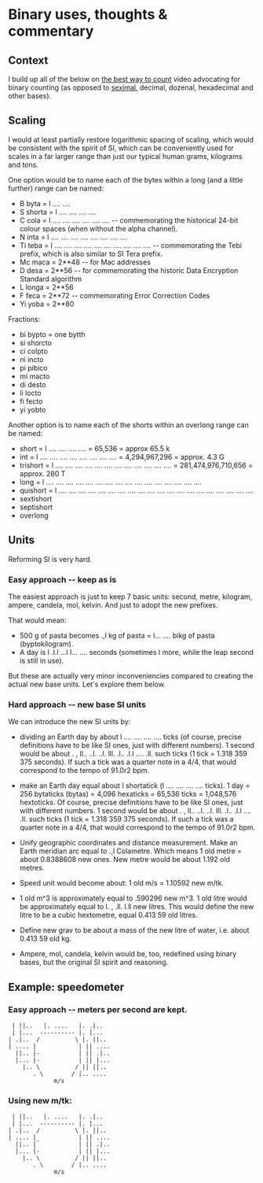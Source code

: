 # Binary uses, thoughts & commentary

## Context
I build up all of the below on [the best way to count](https://youtu.be/rDDaEVcwIJM) video advocating for binary counting (as opposed to [seximal](https://youtu.be/qID2B4MK7Y0), decimal, dozenal, hexadecimal and other bases).

## Scaling
I would at least partially restore logarithmic spacing of scaling, which would be consistent with the spirit of SI, which can be conveniently used for scales in a far larger range than just our typical human grams, kilograms and tons.

One option would be to name each of the bytes within a long (and a little further) range can be named:
* B byta = l .... ....
* S shorta = l  .... .... .... ....
* C cola = l .... ....  .... .... .... .... -- commemorating the historical 24-bit colour spaces (when without the alpha channel).
* N inta = l  .... .... .... ....  .... .... .... ....
* Ti teba = l .... ....  .... .... .... ....  .... .... .... .... -- commemorating the Tebi prefix, which is also similar to SI Tera prefix.
* Mc maca = 2**48 -- for Mac addresses
* D desa = 2**56 -- for commemorating the historic Data Encryption Standard algorithm
* L longa = 2**56
* F feca = 2**72 -- commemorating Error Correction Codes
* Yi yoba = 2**80

Fractions:
* bi bypto = one bytth
* si shorcto
* ci colpto
* ni incto
* pi pibico
* mi macto
* di desto
* li locto
* fi fecto
* yi yobto

Another option is to name each of the shorts within an overlong range can be named:
* short = l  .... .... .... .... = 65,536 = approx 65.5 k
* int = l  .... .... .... ....  .... .... .... .... = 4,294,967,296 = approx. 4.3 G
* trishort = l  .... .... .... ....  .... .... .... ....  .... .... .... .... = 281,474,976,710,656 = approx. 280 T
* long = l  .... .... .... ....  .... .... .... ....  .... .... .... ....  .... .... .... ....
* quishort = l  .... .... .... ....  .... .... .... ....  .... .... .... ....  .... .... .... ....  .... .... .... ....
* sextishort
* septishort
* overlong

## Units
Reforming SI is very hard.

### Easy approach -- keep as is
The easiest approach is just to keep 7 basic units: second, metre, kilogram, ampere, candela, mol, kelvin. And just to adopt the new prefixes.

That would mean:
* 500 g of pasta becomes .,l kg of pasta = l... .... bikg of pasta (byptokilogram).
* A day is l .l.l ...l l... .... seconds (sometimes l more, while the leap second is still in use).

But these are actually very minor inconveniencies compared to creating the actual new base units. Let's explore them below.

### Hard approach -- new base SI units
We can introduce the new SI units by:

* dividing an Earth day by about l  .... .... .... .... ticks (of course, precise definitions have to be like SI ones, just with different numbers). 1 second would be about . , ll.. ..l. ..l. lll. .l.. .l.l .... .ll. such ticks (1 tick = 1.318 359 375 seconds). If such a tick was a quarter note in a 4/4, that would correspond to the tempo of 91.0r2 bpm. 

* make an Earth day equal about l shortatick (l .... .... .... .... ticks). 1 day = 256 bytaticks (bytas) = 4,096 hexaticks = 65,536 ticks = 1,048,576 hextoticks. Of course, precise definitions have to be like SI ones, just with different numbers. 1 second would be about . , ll.. ..l. ..l. lll. .l.. .l.l .... .ll. such ticks (1 tick = 1.318 359 375 seconds). If such a tick was a quarter note in a 4/4, that would correspond to the tempo of 91.0r2 bpm.

* Unify geographic coordinates and distance measurement. Make an Earth meridian arc equal to .,l Colametre. Which means 1 old metre = about 0.8388608 new ones. New metre would be about 1.192 old metres.
* Speed unit would become about: 1 old m/s = 1.10592 new m/tk.
* 1 old m^3 is approximately equal to .590296 new m^3. 1 old litre would be approximately equal to l. , .ll. l.ll new litres. This would define the new litre to be a cubic hextometre, equal 0.413 59 old litres.
* Define new grav to be about a mass of the new litre of water, i.e. about 0.413 59 old kg.
* Ampere, mol, candela, kelvin would be, too, redefined using binary bases, but the original SI spirit and reasoning.

## Example: speedometer
### Easy approach -- meters per second are kept.
```
 | ||..   |. ....   |. .|..
 | |...  ---------- |. |...
| .|..  /          \ |. ||..
| .... |            | || ....
  ||.. |-           | || .|..
  |... |-           | || |...
    |.. \          / || ||..
       . \        / |.. ....
             m/s
```

### Using new m/tk: 
```
 | ||..   |. ....   |. .|..
 | |...  ---------- |. |...
| .|..  /          \ |. ||..
| .... |_           | || ....
  ||.. |            | || .|..
  |... |-           | || |...
    |.. \          / || ||..
       . \        / |.. ....
             m/s
```
